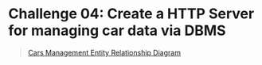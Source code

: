 # Challenge 04: Create a HTTP Server for managing car data via DBMS

> [Cars Management Entity Relationship Diagram](https://dbdiagram.io/d/Car-Management-651feaebffbf5169f02c8375)

